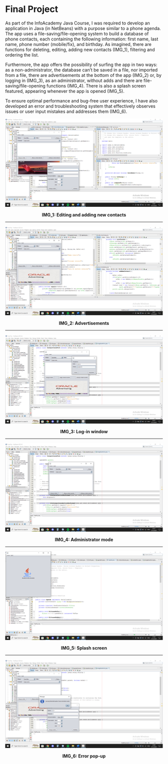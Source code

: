 <h1>Final Project </h1>
As part of the InfoAcademy Java Course, I was required to develop an application in Java (in NetBeans) with a purpose similar to a phone agenda. The app uses a file-saving/file-opening system to build a database of phone contacts, each containing the following information: first name, last name, phone number (mobile/fix), and birthday. As imagined, there are functions for deleting, editing, adding new contacts (IMG_1), filtering and ordering the list.

Furthermore, the app offers the possibility of surfing the app in two ways: as a non-administrator, the database can’t be saved in a file, nor imported from a file, there are advertisements at the bottom of the app (IMG_2) or, by logging in (IMG_3), as an administrator, without adds and there are file-saving/file-opening functions (IMG_4). There is also a splash screen featured, appearing whenever the app is opened (IMG_5).

To ensure optimal performance and bug-free user experience, I have also developed an error and troubleshooting system that effectively observes issues or user input mistakes and addresses them (IMG_6).

<img src="https://github.com/seburebu111/InfoAcademy_Final_Project/blob/main/resources/IMG_1.png">
<p align="center"><b>IMG_1: Editing and adding new contacts</b></p>
<hr>
<img src="https://github.com/seburebu111/InfoAcademy_Final_Project/blob/main/resources/IMG_2.png">
<p align="center"><b>IMG_2: Advertisements</b></p>
<hr>
<img src="https://github.com/seburebu111/InfoAcademy_Final_Project/blob/main/resources/IMG_3.png">
<p align="center"><b>IMG_3: Log-in window</b></p>
<hr>
<img src="https://github.com/seburebu111/InfoAcademy_Final_Project/blob/main/resources/IMG_4.png">
<p align="center"><b>IMG_4: Administrator mode</b></p>
<hr>
<img src="https://github.com/seburebu111/InfoAcademy_Final_Project/blob/main/resources/IMG_5.png">
<p align="center"><b>IMG_5: Splash screen</b></p>
<hr>
<img src="https://github.com/seburebu111/InfoAcademy_Final_Project/blob/main/resources/IMG_6.png">
<p align="center"><b>IMG_6: Error pop-up</b></p>
